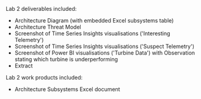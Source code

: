 Lab 2 deliverables included:

- Architecture Diagram (with embedded Excel subsystems table)
- Architecture Threat Model
- Screenshot of Time Series Insights visualisations ('Interesting Telemetry')
- Screenshot of Time Series Insights visualisations ('Suspect Telemetry')
- Screenshot of Power BI visualisations ('Turbine Data') with Observation stating which turbine is underperforming
- Extract

Lab 2 work products included:

- Architecture Subsystems Excel document
